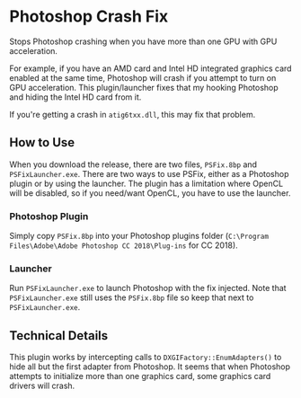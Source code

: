 # Photoshop Crash Fix

Stops Photoshop crashing when you have more than one GPU with GPU acceleration.

For example, if you have an AMD card and Intel HD integrated graphics card enabled at the same time, Photoshop will crash if you attempt to turn on GPU acceleration. This plugin/launcher fixes that my hooking Photoshop and hiding the Intel HD card from it.

If you're getting a crash in `atig6txx.dll`, this may fix that problem.

## How to Use

When you download the release, there are two files, `PSFix.8bp` and `PSFixLauncher.exe`. There are two ways to use PSFix, either as a Photoshop plugin or by using the launcher. The plugin has a limitation where OpenCL will be disabled, so if you need/want OpenCL, you have to use the launcher.

### Photoshop Plugin

Simply copy `PSFix.8bp` into your Photoshop plugins folder (`C:\Program Files\Adobe\Adobe Photoshop CC 2018\Plug-ins` for CC 2018).

### Launcher

Run `PSFixLauncher.exe` to launch Photoshop with the fix injected. Note that `PSFixLauncher.exe` still uses the `PSFix.8bp` file so keep that next to `PSFixLauncher.exe`.

## Technical Details

This plugin works by intercepting calls to `DXGIFactory::EnumAdapters()` to hide all but the first adapter from Photoshop. It seems that when Photoshop attempts to initialize more than one graphics card, some graphics card drivers will crash.
